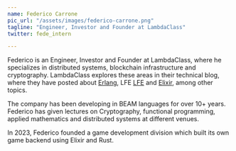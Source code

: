 ```yaml
---
name: Federico Carrone
pic_url: "/assets/images/federico-carrone.png"
tagline: "Engineer, Investor and Founder at LambdaClass"
twitter: fede_intern

---
```

Federico is an Engineer, Investor and Founder at LambdaClass, where he specializes in distributed systems, blockchain infrastructure and cryptography. LambdaClass explores these areas in their technical blog, where they have posted about <a href="https://blog.lambdaclass.com/tag/erlang/">Erlang</a>, LFE <a href="https://blog.lambdaclass.com/interview-with-robert-virding-creator-lisp-flavored-erlang-an-alien-technology-masterpiece/">LFE</a> and <a href="https://blog.lambdaclass.com/tag/elixir/">Elixir</a>, among other topics.

The company has been developing in BEAM languages for over 10+ years. Federico has given lectures on Cryptography, functional programming, applied mathematics and distributed systems at different venues.

In 2023, Federico founded a game development division which built its own game backend using Elixir and Rust.